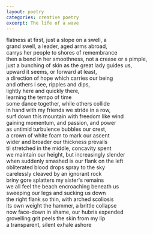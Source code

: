 ```yaml
---
layout: poetry
categories: creative poetry
excerpt: The life of a wave
---
```


flatness at first, just a slope on a swell, a  
grand swell, a leader, aged arms abroad,  
carrys her people to shores of remembrance  
then a bend in her smoothness, not a crease or a pimple,   
just a bunching of skin as the great lady guides us,  
upward it seems, or forward at least,  
a direction of hope which carries our being  
and others i see, ripples and dips,  
lightly here and quickly there,  
learning the tempo of time  
some dance together, while others collide  
in hand with my friends we stride in a row,  
surf down this mountain with freedom like wind  
gaining momentum, and passion, and power  
as untimid turbulence bubbles our crest,  
a crown of white foam to mark our ascent  
wider and broader our thickness prevails  
til stretched in the middle, concavity spent  
we maintain our height, but increasingly slender  
when suddenly smashed is our flank on the left  
obliterated blood drops spray to the sky  
carelessly cleaved by an ignorant rock  
briny gore splatters my sister's remains  
we all feel the beach encroaching beneath us  
sweeping our legs and sucking us down  
the right flank so thin, with arched scoliosis  
its own weight the hammer, a brittle collapse  
now face-down in shame, our hubris expended  
grovelling grit peels the skin from my lip  
a transparent, silent exhale ashore  
